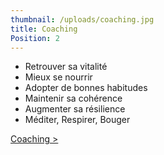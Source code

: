 ```yaml
---
thumbnail: /uploads/coaching.jpg
title: Coaching
Position: 2
---
```


+ Retrouver sa vitalité
+ Mieux se nourrir
+ Adopter de bonnes habitudes
+ Maintenir sa cohérence
+ Augmenter sa résilience
+ Méditer, Respirer, Bouger

[Coaching >](#)